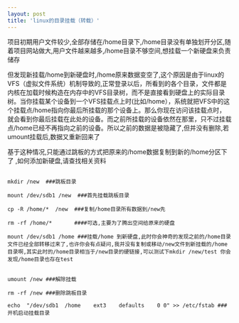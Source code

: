 ```yaml
---
layout: post
title: 'linux的目录挂载（转载）'
---
```


项目初期用户文件较少,全部存储在/home目录下,/home目录没有单独划开分区,随着项目网站做大,用户文件越来越多,/home目录不够空间,想挂载一个新硬盘来负责储存

但发现新挂载/home到新硬盘时,/home原来数据变空了,这个原因是由于linux的VFS（虚拟文件系统）机制导致的,正常登录以后，所看到的各个目录，文件都是内核在加载时候构造在内存中的VFS目录树，而不是直接看到硬盘上的实际目录树。当你挂载某个设备到一个VFS挂载点上时(比如/home），系统就把VFS中的这个挂载点/home指向你最后所挂载的那个设备上。那么你现在访问该挂载点时，就会看到你最后挂载在此处的设备。而之前所挂载的设备依然在那里，只不过挂载点/home已经不再指向之前的设备。所以之前的数据是被隐藏了,但并没有删除,若umount挂载后,数据又重新回来了

基于这种情况,只能通过跳板的方式把原来的/home数据复制到新的/home分区下了 ,如何添加新硬盘,请查找相关资料

```linux

mkdir /new  ###跳板目录

mount /dev/sdb1 /new  ###首先挂载跳板目录

cp -R /home/*  /new  ###复制/home目录所有数据到/new先

rm -rf /home/*       ####可选,主要为了腾出空间给原来的硬盘

mount /dev/sdb1 /home ###挂载/home 到新硬盘,此时你会神奇的发现之前的/home目录文件已经全部转移过来了,也许你会有点疑问,我并没有复制或移动/new文件到新挂载的/home目录啊,其实此时的/home目录相当于/new目录的硬链接,可以测试下mkdir /new/test 你会发现/home目录也存在test


umount /new ###解除挂载

rm -rf /new ###删除跳板目录

echo  "/dev/sdb1  /home    ext3    defaults    0 0" >> /etc/fstab ###开机启动挂载目录
```
